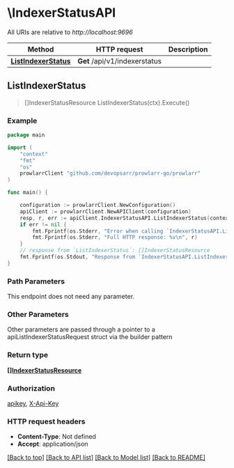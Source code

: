 # \IndexerStatusAPI

All URIs are relative to *http://localhost:9696*

Method | HTTP request | Description
------------- | ------------- | -------------
[**ListIndexerStatus**](IndexerStatusAPI.md#ListIndexerStatus) | **Get** /api/v1/indexerstatus | 



## ListIndexerStatus

> []IndexerStatusResource ListIndexerStatus(ctx).Execute()



### Example

```go
package main

import (
	"context"
	"fmt"
	"os"
	prowlarrClient "github.com/devopsarr/prowlarr-go/prowlarr"
)

func main() {

	configuration := prowlarrClient.NewConfiguration()
	apiClient := prowlarrClient.NewAPIClient(configuration)
	resp, r, err := apiClient.IndexerStatusAPI.ListIndexerStatus(context.Background()).Execute()
	if err != nil {
		fmt.Fprintf(os.Stderr, "Error when calling `IndexerStatusAPI.ListIndexerStatus``: %v\n", err)
		fmt.Fprintf(os.Stderr, "Full HTTP response: %v\n", r)
	}
	// response from `ListIndexerStatus`: []IndexerStatusResource
	fmt.Fprintf(os.Stdout, "Response from `IndexerStatusAPI.ListIndexerStatus`: %v\n", resp)
}
```

### Path Parameters

This endpoint does not need any parameter.

### Other Parameters

Other parameters are passed through a pointer to a apiListIndexerStatusRequest struct via the builder pattern


### Return type

[**[]IndexerStatusResource**](IndexerStatusResource.md)

### Authorization

[apikey](../README.md#apikey), [X-Api-Key](../README.md#X-Api-Key)

### HTTP request headers

- **Content-Type**: Not defined
- **Accept**: application/json

[[Back to top]](#) [[Back to API list]](../README.md#documentation-for-api-endpoints)
[[Back to Model list]](../README.md#documentation-for-models)
[[Back to README]](../README.md)

